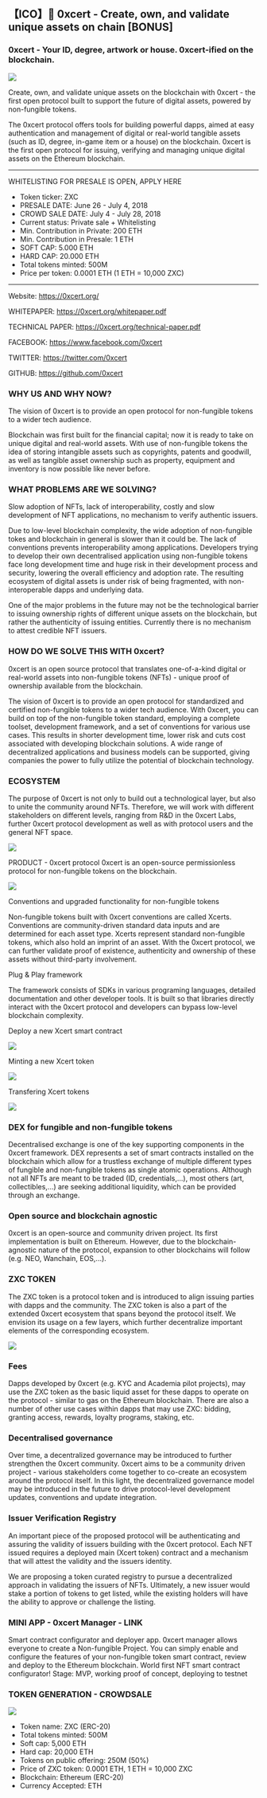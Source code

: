 ## 【ICO】🚀 0xcert - Create, own, and validate unique assets on chain [BONUS] 

### 0xcert - Your ID, degree, artwork or house. 0xcert-ified on the blockchain.

![](https://i.imgur.com/DKv6Flr.png)

Create, own, and validate unique assets on the blockchain with 0xcert - the first open protocol built to support the future of digital assets, powered by non-fungible tokens.

The 0xcert protocol offers tools for building powerful dapps, aimed at easy authentication and management of digital or real-world tangible assets (such as ID, degree, in-game item or a house) on the blockchain. 0xcert is the first open protocol for issuing, verifying and managing unique digital assets on the Ethereum blockchain.

---------


WHITELISTING FOR PRESALE IS OPEN, APPLY HERE



- Token ticker: ZXC
- PRESALE DATE: June 26 - July 4, 2018
- CROWD SALE DATE: July 4 - July 28, 2018
- Current status: Private sale + Whitelisting
- Min. Contribution in Private: 200 ETH
- Min. Contribution in Presale: 1 ETH
- SOFT CAP: 5.000 ETH
- HARD CAP: 20.000 ETH
- Total tokens minted: 500M 
- Price per token: 0.0001 ETH (1 ETH = 10,000 ZXC)


---------

Website: https://0xcert.org/

WHITEPAPER: https://0xcert.org/whitepaper.pdf

TECHNICAL PAPER: https://0xcert.org/technical-paper.pdf

FACEBOOK: https://www.facebook.com/0xcert

TWITTER: https://twitter.com/0xcert

GITHUB: https://github.com/0xcert

### WHY US AND WHY NOW? 

The vision of 0xcert is to provide an open protocol for non-fungible tokens to a wider tech audience.

Blockchain was first built for the financial capital; now it is ready to take on unique digital and real-world assets. With use of non-fungible tokens the idea of storing intangible assets such as copyrights, patents and goodwill, as well as tangible asset ownership such as property, equipment and inventory is now possible like never before.

### WHAT PROBLEMS ARE WE SOLVING?

Slow adoption of NFTs, lack of interoperability, costly and slow development of NFT applications, no mechanism to verify authentic issuers.

Due to low-level blockchain complexity, the wide adoption of non-fungible tokes and blockchain in general is slower than it could be. The lack of conventions prevents interoperability among applications. Developers trying to develop their own decentralised application using non-fungible tokens face long development time and huge risk in their development process and security, lowering the overall efficiency and adoption rate. The resulting ecosystem of digital assets is under risk of  being fragmented, with non-interoperable dapps and underlying data. 

One of the major problems in the future may not be the technological barrier to issuing ownership rights of different unique assets on the blockchain, but rather the authenticity of issuing entities. Currently there is no mechanism to attest credible NFT issuers. 

### HOW DO WE SOLVE THIS WITH 0xcert?

0xcert is an open source protocol that translates one-of-a-kind digital or real-world assets into non-fungible tokens (NFTs) - unique proof of ownership available from the blockchain.

The vision of 0xcert is to provide an open protocol for standardized and certified non-fungible tokens to a wider tech audience. With 0xcert, you can build on top of the non-fungible token standard, employing a complete toolset, development framework, and a set of conventions for various use cases. This results in shorter development time, lower risk and cuts cost associated with developing blockchain solutions. A wide range of decentralized applications and business models can be supported, giving companies the power to fully utilize the potential of blockchain technology.

### ECOSYSTEM

The purpose of 0xcert is not only to build out a technological layer, but also to unite the community around NFTs. Therefore, we will work with different stakeholders on different levels, ranging from R&D in the 0xcert Labs, further 0xcert protocol development as well as with protocol users and the general NFT space.

![](https://i.imgur.com/n5kFfML.jpg)


PRODUCT - 0xcert protocol 
0xcert is an open-source permissionless protocol for non-fungible tokens on the blockchain.

![](https://i.imgur.com/l4A6SKQ.png)

Conventions and upgraded functionality for non-fungible tokens

Non-fungible tokens built with 0xcert conventions are called Xcerts. Conventions are community-driven standard data inputs and are determined for each asset type. Xcerts represent standard non-fungible tokens, which also hold an imprint of an asset. With the 0xcert protocol, we can further validate proof of existence, authenticity and ownership of these assets without third-party involvement.

Plug & Play framework
 
The framework consists of SDKs in various programing languages, detailed documentation and other developer tools. It is built so that libraries directly interact with the 0xcert protocol and developers can bypass low-level blockchain complexity. 

Deploy a new Xcert smart contract

![](https://i.imgur.com/r1ei04i.png)

Minting a new Xcert token

![](https://i.imgur.com/KrH5FtE.png)


Transfering Xcert tokens

![](https://i.imgur.com/E5NtDxE.png)

### DEX for fungible and non-fungible tokens
Decentralised exchange is one of the key supporting components in the 0xcert framework. DEX represents a set of smart contracts installed on the blockchain which allow for a trustless exchange of multiple different types of fungible and non-fungible tokens as single atomic operations. Although not all NFTs are meant to be traded (ID, credentials,...), most others (art, collectibles,...) are seeking additional liquidity, which can be provided through an exchange.

### Open source and blockchain agnostic
0xcert is an open-source and community driven project. Its first implementation is built on Ethereum. However, due to the blockchain-agnostic nature of the protocol, expansion to other blockchains will follow (e.g. NEO, Wanchain, EOS,...).


### ZXC TOKEN 
The ZXC token is a protocol token and is introduced to align issuing parties with dapps and the community. The ZXC token is also a part of the extended 0xcert ecosystem that spans beyond the protocol itself. We envision its usage on a few layers, which further decentralize important elements of the corresponding ecosystem.

![](https://i.imgur.com/Lrd0EPG.png)

### Fees
Dapps developed by 0xcert (e.g. KYC and Academia pilot projects), may use the ZXC token as the basic liquid asset for these dapps to operate on the protocol - similar to gas on the Ethereum blockchain. There are also a number of other use cases within dapps that may use ZXC: bidding, granting access, rewards, loyalty programs, staking, etc.

### Decentralised governance
Over time, a decentralized governance may be introduced to further strengthen the 0xcert community. 0xcert aims to be a community driven project - various stakeholders come together to co-create an ecosystem around the protocol itself. In this light, the decentralized governance model may be introduced in the future to drive protocol-level development updates, conventions and update integration. 

### Issuer Verification Registry 
An important piece of the proposed protocol will be authenticating and assuring the validity of issuers building with the 0xcert protocol. Each NFT issued requires a deployed main (Xcert token) contract and a mechanism that will attest the validity and the issuers identity. 

We are proposing a token curated registry to pursue a decentralized approach in validating the issuers of NFTs. Ultimately, a new issuer would stake a portion of tokens to get listed, while the existing holders will have the ability to approve or challenge the listing.

### MINI APP - 0xcert Manager - LINK
Smart contract configurator and deployer app. 0xcert manager allows everyone to create a Non-fungible Project. You can simply enable and configure the features of your non-fungible token smart contract, review and deploy to the Ethereum blockchain.
World first NFT smart contract configurator!
Stage: MVP, working proof of concept, deploying to testnet

### TOKEN GENERATION - CROWDSALE 

![](https://i.imgur.com/j38GLSd.png)

- Token name: ZXC (ERC-20)
- Total tokens minted: 500M
- Soft cap: 5,000 ETH
- Hard cap: 20,000 ETH
- Tokens on public offering: 250M (50%)
- Price of ZXC token: 0.0001 ETH, 1 ETH = 10,000 ZXC
- Blockchain: Ethereum (ERC-20)
- Currency Accepted: ETH

